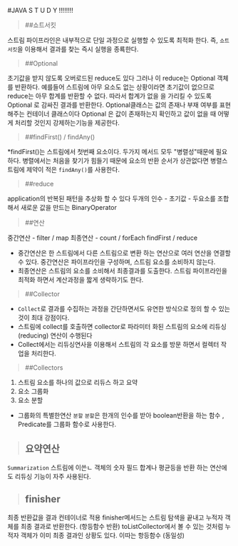#JAVA S T U D Y !!!!!!!!

> ##쇼트서킷

스트림 파이프라인은 내부적으로 단일 과정으로 실행할 수 있도록 최적화 한다.
즉, `쇼트서킷`을 이용해서 결과를 찾는 즉시 실행을 종룍한다.


> ##Optional

초기값을 받지 않도록 오버로드된 reduce도 있다 그러나 이 reduce는 Optional 객체를 반환하다.
예를들어 스트림에 아무 요소도 없는 상황이라면 초기값이 없으므로 reduce는 아무 합계를 반환할 수 없다.
따라서 합계가 없을 을 가리킬 수 있도록 Optional 로 감싸진 결과를 반환한다.
Optional<T>클래스는 값의 존재나 부재 여부를 표현해주는 컨테이너 클래스이다
Optional 은 값이 존재하는지 확인하고 값이 없을 때 어떻게 처리할 것인지 강제하는기능을 제공한다.

> ##findFirst() / findAny()

*findFirst()는 스트림에서 첫번째 요소이다.
두가지 메서드 모두 "병렬성"때문에 필요하다.
병렬에서는 처음을 찾기가 힘들기 때문에 요소의 반환 순서가 상관없다면 병렬스트림에 제약이 적은
`findAny()`를 사용한다.

> ##reduce

application의 반복된 패턴을 추상화 할 수 있다
두개의 인수 - 초기값
         - 두요소를 조합 해서 새로운 값을 만드는 BinaryOperator<T>
            
> ##연산

중간연산 -  filter /  map
최종연산 -  count / forEach
          findFirst / reduce
* 중간연산은 한 스트림에서 다른 스트림으로 변환 하는 연산으로 여러 연산을 연결할 수 있다.
중간연산은 파이프라인을 구성하며, 스트림 요소를 소비하지 않는다.
* 최종연산은 스트림의 요소를 소비해서 최종결과를 도출한다. 스트림 파이프라인을 최적화 하면서
계산과정을 짧게 생략하기도 한다.

> ##Collector

- `Collect`로 결과를 수집하는 과정을 간단하면서도 유연한 방식으로 정의 할 수 있는 것이 
 최대 강점이다.
- 스트림에 collect를 호출하면 collector로 파라미터 화된 스트림의 요소에 
 리듀싱 (reducing) 연산이 수행된다
- Collect에서는 리듀싱연사을 이용해서 스트림의 각 요소를 방문 하면서 컬렉터 작업을 처리한다.

> ##Collectors

1. 스트림 요소를 하나의 값으로 리듀스 하고 요약
2. 요소 그룹화
3. 요소 분할
* 그룹화의 특별한연산 `분할`
`분할`은 한개의 인수를 받아 boolean반환을 하는 함수 , Predicate를 그룹화 함수로 사용한다.

>## 요약연산

`Summarization` 스트림에 이쓴ㄴ 객체의 숫자 필드 합계나 평균등을 반환 하는 연산에도
리듀싱 기능이 자주 사용된다.

>## finisher 

최종 반환값을 결과 컨테이너로 적용
finisher메서드는 스트림 탐색을 끝내고 누적자 객체를 최종 결과로 반환한다. (항등함수 반환)
toListCollector에서 볼 수 있는 것처럼 누적자 객체가 이미 최종 결과인 상황도 있다.
이따는 항등함수 (동일성)

